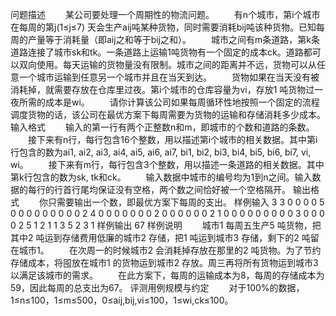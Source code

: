 问题描述
　　某公司要处理一个周期性的物流问题。
　　有n个城市，第i个城市在每周的第j(1≤j≤7) 天会生产aij吨某种货物，同时需要消耗bij吨该种货物。已知每周的产量等于消耗量（即aij之和等于bij之和）。
　　城市之间有m条道路，第k条道路连接了城市sk和tk。一条道路上运输1吨货物有一个固定的成本ck。道路都可以双向使用。每天运输的货物量没有限制。城市之间的距离并不远，货物可以从任意一个城市运输到任意另一个城市并且在当天到达。
　　货物如果在当天没有被消耗掉，就需要存放在仓库里过夜。第i个城市的仓库容量为vi，存放1 吨货物过一夜所需的成本是wi。
　　请你计算该公司如果每周循环性地按照一个固定的流程调度货物的话，该公司在最优方案下每周需要为货物的运输和存储消耗多少成本。
输入格式
　　输入的第一行有两个正整数n和m，即城市的个数和道路的条数。
　　接下来有n行，每行包含16个整数，用以描述第i个城市的相关数据。其中第i行包含的数为ai1, ai2, ai3, ai4, ai5, ai6, ai7, bi1, bi2, bi3, bi4, bi5, bi6, bi7, vi, wi。
　　接下来有m行，每行包含3个整数，用以描述一条道路的相关数据。其中第k行包含的数为sk, tk和ck。
　　输入数据中城市的编号均为1到n之间。输入数据的每行的行首行尾均保证没有空格，两个数之间恰好被一个空格隔开。
输出格式
　　你只需要输出一个数，即最优方案下每周的支出。
样例输入
3 3
0 0 0 0 5 0 0 0 0 0 0 0 0 0 2 4
0 0 0 0 0 0 0 2 0 0 0 0 0 0 2 1
0 0 0 0 0 0 0 0 0 3 0 0 0 0 2 5
1 2 1
1 3 5
2 3 1
样例输出
67
样例说明
　　城市1 每周五生产5 吨货物，把其中2 吨运到存储费用低廉的城市2 存储，把1 吨运到城市3 存储，剩下的2 吨留在城市1。
　　在次周一的时候城市2 会消耗掉存放在那里的2 吨货物。为了节约存储成本，将囤放在城市1 的货物运到城市2 存放。周三再将所有货物运到城市3 以满足该城市的需求。
　　在此方案下，每周的运输成本为8，每周的存储成本为59，因此每周的总支出为67。
评测用例规模与约定
　　对于100%的数据，1≤n≤100，1≤m≤500，0≤aij,bij,vi≤100，1≤wi,ck≤100。
